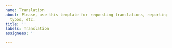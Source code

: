 ```yaml
---
name: Translation
about: Please, use this template for requesting translations, reporting misspels and
  typos, etc.
title: ''
labels: Translation
assignees: ''

---
```



